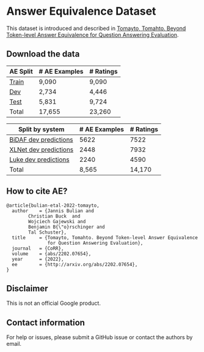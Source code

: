 # Answer Equivalence Dataset

This dataset is introduced and described in [Tomayto, Tomahto. Beyond Token-level Answer Equivalence for Question Answering Evaluation](http://arxiv.org/abs/2202.07654).


## Download the data

| AE Split  | # AE Examples | # Ratings |
|-----------|---------------|-----------|
| [Train](https://github.com/google-research-datasets/answer-equivalence-dataset/blob/main/v1/train.jsonl) | 9,090 | 9,090 |
| [Dev](https://github.com/google-research-datasets/answer-equivalence-dataset/blob/main/v1/ae_dev.jsonl) | 2,734 | 4,446 |
| [Test](https://github.com/google-research-datasets/answer-equivalence-dataset/blob/main/v1/ae_test.jsonl) | 5,831 | 9,724 |
| Total  | 17,655 | 23,260 |


| Split by system  | # AE Examples | # Ratings |
|------------------|---------------|-----------|
| [BiDAF dev predictions](https://github.com/google-research-datasets/answer-equivalence-dataset/blob/main/v1/dev_by_system/dev_bidaf.jsonl) | 5622 | 7522 |
| [XLNet dev predictions](https://github.com/google-research-datasets/answer-equivalence-dataset/blob/main/v1/dev_by_system/dev_xlnet.jsonl) | 2448 | 7932 |
| [Luke dev predictions](https://github.com/google-research-datasets/answer-equivalence-dataset/blob/main/v1/dev_by_system/dev_luke.jsonl) | 2240 | 4590 |
| Total  | 8,565 | 14,170 |


## How to cite AE? 

```
@article{bulian-etal-2022-tomayto,
  author    = {Jannis Bulian and
		Christian Buck  and
		Wojciech Gajewski and
		Benjamin B{\"o}rschinger and
		Tal Schuster},
  title     = {Tomayto, Tomahto. Beyond Token-level Answer Equivalence 
               for Question Answering Evaluation},
  journal   = {CoRR},
  volume    = {abs/2202.07654},
  year      = {2022},
  ee        = {http://arxiv.org/abs/2202.07654},
}
```


## Disclaimer

This is not an official Google product.


## Contact information

For help or issues, please submit a GitHub issue or contact the authors by email.
